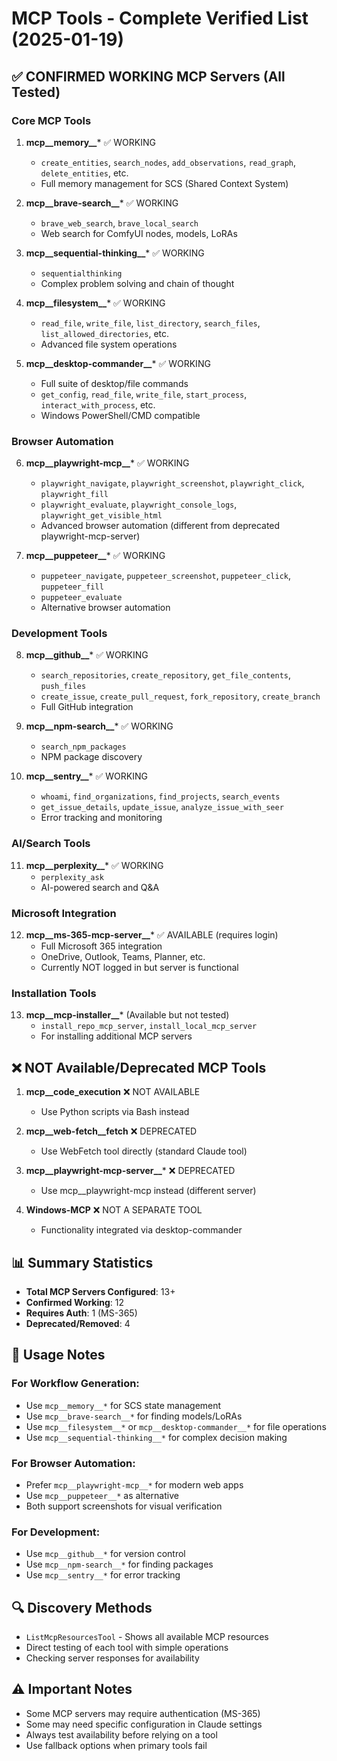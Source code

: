 # MCP Tools - Complete Verified List (2025-01-19)

## ✅ CONFIRMED WORKING MCP Servers (All Tested)

### Core MCP Tools
1. **mcp__memory__*** ✅ WORKING
   - `create_entities`, `search_nodes`, `add_observations`, `read_graph`, `delete_entities`, etc.
   - Full memory management for SCS (Shared Context System)

2. **mcp__brave-search__*** ✅ WORKING
   - `brave_web_search`, `brave_local_search`
   - Web search for ComfyUI nodes, models, LoRAs

3. **mcp__sequential-thinking__*** ✅ WORKING
   - `sequentialthinking`
   - Complex problem solving and chain of thought

4. **mcp__filesystem__*** ✅ WORKING
   - `read_file`, `write_file`, `list_directory`, `search_files`, `list_allowed_directories`, etc.
   - Advanced file system operations

5. **mcp__desktop-commander__*** ✅ WORKING
   - Full suite of desktop/file commands
   - `get_config`, `read_file`, `write_file`, `start_process`, `interact_with_process`, etc.
   - Windows PowerShell/CMD compatible

### Browser Automation
6. **mcp__playwright-mcp__*** ✅ WORKING
   - `playwright_navigate`, `playwright_screenshot`, `playwright_click`, `playwright_fill`
   - `playwright_evaluate`, `playwright_console_logs`, `playwright_get_visible_html`
   - Advanced browser automation (different from deprecated playwright-mcp-server)

7. **mcp__puppeteer__*** ✅ WORKING
   - `puppeteer_navigate`, `puppeteer_screenshot`, `puppeteer_click`, `puppeteer_fill`
   - `puppeteer_evaluate`
   - Alternative browser automation

### Development Tools
8. **mcp__github__*** ✅ WORKING
   - `search_repositories`, `create_repository`, `get_file_contents`, `push_files`
   - `create_issue`, `create_pull_request`, `fork_repository`, `create_branch`
   - Full GitHub integration

9. **mcp__npm-search__*** ✅ WORKING
   - `search_npm_packages`
   - NPM package discovery

10. **mcp__sentry__*** ✅ WORKING
    - `whoami`, `find_organizations`, `find_projects`, `search_events`
    - `get_issue_details`, `update_issue`, `analyze_issue_with_seer`
    - Error tracking and monitoring

### AI/Search Tools
11. **mcp__perplexity__*** ✅ WORKING
    - `perplexity_ask`
    - AI-powered search and Q&A

### Microsoft Integration
12. **mcp__ms-365-mcp-server__*** ✅ AVAILABLE (requires login)
    - Full Microsoft 365 integration
    - OneDrive, Outlook, Teams, Planner, etc.
    - Currently NOT logged in but server is functional

### Installation Tools
13. **mcp__mcp-installer__*** (Available but not tested)
    - `install_repo_mcp_server`, `install_local_mcp_server`
    - For installing additional MCP servers

## ❌ NOT Available/Deprecated MCP Tools

1. **mcp__code_execution** ❌ NOT AVAILABLE
   - Use Python scripts via Bash instead

2. **mcp__web-fetch__fetch** ❌ DEPRECATED
   - Use WebFetch tool directly (standard Claude tool)

3. **mcp__playwright-mcp-server__*** ❌ DEPRECATED
   - Use mcp__playwright-mcp instead (different server)

4. **Windows-MCP** ❌ NOT A SEPARATE TOOL
   - Functionality integrated via desktop-commander

## 📊 Summary Statistics
- **Total MCP Servers Configured**: 13+
- **Confirmed Working**: 12
- **Requires Auth**: 1 (MS-365)
- **Deprecated/Removed**: 4

## 🔧 Usage Notes

### For Workflow Generation:
- Use `mcp__memory__*` for SCS state management
- Use `mcp__brave-search__*` for finding models/LoRAs
- Use `mcp__filesystem__*` or `mcp__desktop-commander__*` for file operations
- Use `mcp__sequential-thinking__*` for complex decision making

### For Browser Automation:
- Prefer `mcp__playwright-mcp__*` for modern web apps
- Use `mcp__puppeteer__*` as alternative
- Both support screenshots for visual verification

### For Development:
- Use `mcp__github__*` for version control
- Use `mcp__npm-search__*` for finding packages
- Use `mcp__sentry__*` for error tracking

## 🔍 Discovery Methods
- `ListMcpResourcesTool` - Shows all available MCP resources
- Direct testing of each tool with simple operations
- Checking server responses for availability

## ⚠️ Important Notes
- Some MCP servers may require authentication (MS-365)
- Some may need specific configuration in Claude settings
- Always test availability before relying on a tool
- Use fallback options when primary tools fail